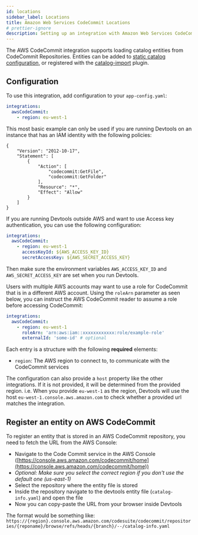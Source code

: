 ```yaml
---
id: locations
sidebar_label: Locations
title: Amazon Web Services CodeCommit Locations
# prettier-ignore
description: Setting up an integration with Amazon Web Services CodeCommit
---
```


The AWS CodeCommit integration supports loading catalog entities from CodeCommit Repositories.
Entities can be added to
[static catalog configuration](../../features/software-catalog/configuration.md),
or registered with the
[catalog-import](https://github.com/khulnasoft/devtools/tree/master/plugins/catalog-import)
plugin.

## Configuration

To use this integration, add configuration to your `app-config.yaml`:

```yaml
integrations:
  awsCodeCommit:
    - region: eu-west-1
```

This most basic example can only be used if you are running Devtools on an instance that has an IAM identity with the following policies:

```
{
    "Version": "2012-10-17",
    "Statement": [
        {
            "Action": [
                "codecommit:GetFile",
                "codecommit:GetFolder"
            ],
            "Resource": "*",
            "Effect": "Allow"
        }
    ]
}
```

If you are running Devtools outside AWS and want to use Access key authentication, you can use the following configuration:

```yaml
integrations:
  awsCodeCommit:
    - region: eu-west-1
      accessKeyId: ${AWS_ACCESS_KEY_ID}
      secretAccessKey: ${AWS_SECRET_ACCESS_KEY}
```

Then make sure the environment variables `AWS_ACCESS_KEY_ID` and
`AWS_SECRET_ACCESS_KEY` are set when you run Devtools.

Users with multiple AWS accounts may want to use a role for CodeCommit that is
in a different AWS account. Using the `roleArn` parameter as seen below, you can
instruct the AWS CodeCommit reader to assume a role before accessing CodeCommit:

```yaml
integrations:
  awsCodeCommit:
    - region: eu-west-1
      roleArn: 'arn:aws:iam::xxxxxxxxxxxx:role/example-role'
      externalId: 'some-id' # optional
```

Each entry is a structure with the following **required** elements:

- `region`: The AWS region to connect to, to communicate with the CodeCommit services

The configuration can also provide a `host` property like the other integrations. If it is not provided, it will be determined from the provided region.
i.e. When you provide `eu-west-1` as the region, Devtools will use the host `eu-west-1.console.aws.amazon.com` to check whether a provided url matches the integration.

## Register an entity on AWS CodeCommit

To register an entity that is stored in an AWS CodeCommit repository, you need to fetch the URL from the AWS Console:

- Navigate to the Code Commit service in the AWS Console ([https://console.aws.amazon.com/codecommit/home](https://console.aws.amazon.com/codecommit/home))
- _Optional: Make sure you select the correct region if you don't use the default one (us-east-1)_
- Select the repository where the entity file is stored
- Inside the repository navigate to the devtools entity file (`catalog-info.yaml`) and open the file
- Now you can copy-paste the URL from your browser inside Devtools

The format would be something like:
`https://{region}.console.aws.amazon.com/codesuite/codecommit/repositories/{reponame}/browse/refs/heads/{branch}/--/catalog-info.yaml`
